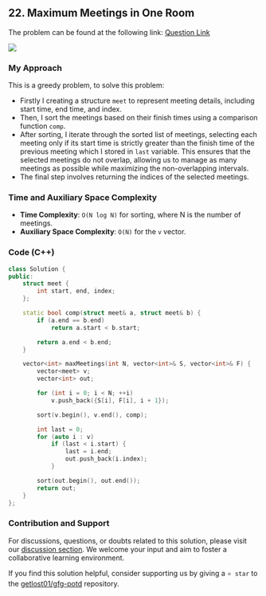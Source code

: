 ## 22. Maximum Meetings in One Room
The problem can be found at the following link: [Question Link](https://www.geeksforgeeks.org/problems/maximum-meetings-in-one-room/1)

![](https://badgen.net/badge/Level/Medium/yellow)

### My Approach

This is a greedy problem, to solve this problem:
- Firstly I creating a structure `meet` to represent meeting details, including start time, end time, and index. 
- Then, I sort the meetings based on their finish times using a comparison function `comp`.
- After sorting, I iterate through the sorted list of meetings, selecting each meeting only if its start time is strictly greater than the finish time of the previous meeting which I stored in `last` variable. This ensures that the selected meetings do not overlap, allowing us to manage as many meetings as possible while maximizing the non-overlapping intervals. 
- The final step involves returning the indices of the selected meetings.


### Time and Auxiliary Space Complexity

- **Time Complexity**: `O(N log N)` for sorting, where N is the number of meetings.
- **Auxiliary Space Complexity**: `O(N)` for the `v` vector.

### Code (C++)
```cpp
class Solution {
public:
    struct meet {
        int start, end, index;
    };

    static bool comp(struct meet& a, struct meet& b) {
        if (a.end == b.end)
            return a.start < b.start;

        return a.end < b.end;
    }

    vector<int> maxMeetings(int N, vector<int>& S, vector<int>& F) {
        vector<meet> v;
        vector<int> out;

        for (int i = 0; i < N; ++i)
            v.push_back({S[i], F[i], i + 1});

        sort(v.begin(), v.end(), comp);

        int last = 0;
        for (auto i : v)
            if (last < i.start) {
                last = i.end;
                out.push_back(i.index);
            }

        sort(out.begin(), out.end());
        return out;
    }
};
```

### Contribution and Support

For discussions, questions, or doubts related to this solution, please visit our [discussion section](https://github.com/getlost01/gfg-potd/discussions). We welcome your input and aim to foster a collaborative learning environment.

If you find this solution helpful, consider supporting us by giving a `⭐ star` to the [getlost01/gfg-potd](https://github.com/getlost01/gfg-potd) repository.